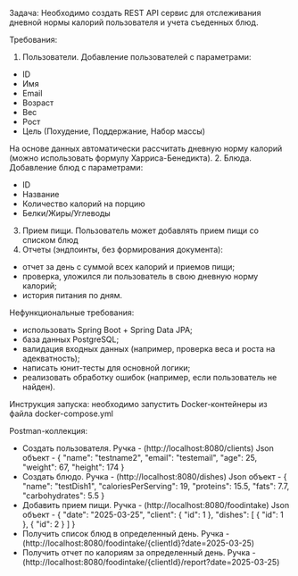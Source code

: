 Задача: Необходимо создать REST API сервис для отслеживания дневной нормы калорий пользователя и учета съеденных блюд.

Требования:
1. Пользователи. Добавление пользователей с параметрами:
- ID
- Имя
- Email
- Возраст
- Вес
- Рост
- Цель (Похудение, Поддержание, Набор массы)
 
На основе данных автоматически рассчитать дневную норму калорий (можно использовать формулу Харриса-Бенедикта).
2. Блюда. Добавление блюд с параметрами:
- ID
- Название
- Количество калорий на порцию
- Белки/Жиры/Углеводы
3. Прием пищи. Пользователь может добавлять прием пищи со списком блюд 
4. Отчеты (эндпоинты, без формирования документа):
- отчет за день с суммой всех калорий и приемов пищи;
- проверка, уложился ли пользователь в свою дневную норму калорий;
- история питания по дням.
 
Нефункциональные требования:
- использовать Spring Boot + Spring Data JPA;
- база данных PostgreSQL;
- валидация входных данных (например, проверка веса и роста на адекватность);
- написать юнит-тесты для основной логики;
- реализовать обработку ошибок (например, если пользователь не найден).

Инструкция запуска: необходимо запустить Docker-контейнеры из файла docker-compose.yml

Postman-коллекция: 
- Создать пользователя. Ручка - (http://localhost:8080/clients)
  Json объект -
      {
        "name": "testname2",
        "email": "testemail",
        "age": 25,
        "weight": 67,
        "height": 174
      }
- Создать блюдо. Ручка - (http://localhost:8080/dishes)
  Json объект -
      {
        "name": "testDish1",
        "caloriesPerServing": 19,
        "proteins": 15.5,
        "fats": 7.7,
        "carbohydrates": 5.5
      }
- Добавить прием пищи. Ручка - (http://localhost:8080/foodintake)
  Json объект -
  {
    "date": "2025-03-25",
    "client": {
        "id": 1
    },
    "dishes": [
    {
            "id": 1
        },
        {
            "id": 2
        }
    ]
}
- Получить список блюд в определенный день. Ручка - (http://localhost:8080/foodintake/{clientId}?date=2025-03-25)
- Получить отчет по калориям за определенный день. Ручка - (http://localhost:8080/foodintake/{clientId}/report?date=2025-03-25)







  
